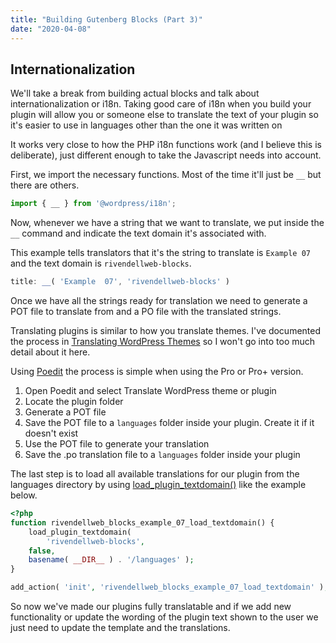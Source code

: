 ```yaml
---
title: "Building Gutenberg Blocks (Part 3)"
date: "2020-04-08"
---
```


## Internationalization

We'll take a break from building actual blocks and talk about internationalization or i18n. Taking good care of i18n when you build your plugin will allow you or someone else to translate the text of your plugin so it's easier to use in languages other than the one it was written on

It works very close to how the PHP i18n functions work (and I believe this is deliberate), just different enough to take the Javascript needs into account.

First, we import the necessary functions. Most of the time it'll just be `__` but there are others.

```js
import { __ } from '@wordpress/i18n';
```

Now, whenever we have a string that we want to translate, we put inside the `__` command and indicate the text domain it's associated with.

This example tells translators that it's the string to translate is `Example 07` and the text domain is `rivendellweb-blocks`.

```js
title: __( 'Example  07', 'rivendellweb-blocks' )
```

Once we have all the strings ready for translation we need to generate a POT file to translate from and a PO file with the translated strings.

Translating plugins is similar to how you translate themes. I've documented the process in [Translating WordPress Themes](https://publishing-project.rivendellweb.net/translating-wordpress-themes/) so I won't go into too much detail about it here.

Using [Poedit](https://poedit.net/) the process is simple when using the Pro or Pro+ version.

1. Open Poedit and select Translate WordPress theme or plugin
2. Locate the plugin folder
3. Generate a POT file
4. Save the POT file to a `languages` folder inside your plugin. Create it if it doesn't exist
5. Use the POT file to generate your translation
6. Save the .po translation file to a `languages` folder inside your plugin

The last step is to load all available translations for our plugin from the languages directory by using [load\_plugin\_textdomain()](https://developer.wordpress.org/reference/functions/load_plugin_textdomain/) like the example below.

```php
<?php
function rivendellweb_blocks_example_07_load_textdomain() {
    load_plugin_textdomain(
        'rivendellweb-blocks',
    false,
    basename( __DIR__ ) . '/languages' );
}

add_action( 'init', 'rivendellweb_blocks_example_07_load_textdomain' );
```

So now we've made our plugins fully translatable and if we add new functionality or update the wording of the plugin text shown to the user we just need to update the template and the translations.
